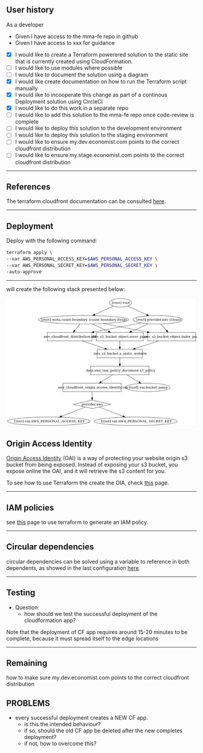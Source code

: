 ## User history

As a developer
* Given I have access to the mma-fe repo in github
* Given I have access to xxx for guidance
* [x] I would like to create a Terraform powerered solution to the static site that is currently created using CloudFormation.
* [ ] I would like to use modules where possible
* [ ] I would like to document the solution using a diagram
* [x] I would like create documentation on how to run the Terraform script manually
* [x] I would like to incooperate this change as part of a continous Deployment solution using CircleCI
* [x] I would like to do this work in a separate repo
* [ ] I would like to add this solution to the mma-fe repo once code-review is complete
* [ ] I would like to deploy this solution to the development environment
* [ ] I would like to deploy this solution to the staging environment
* [ ] I would like to ensure my.dev.economist.com points to the correct cloudfront distribution
* [ ] I would like to ensure my.stage.economist.com points to the correct cloudfront distribution

<hr />

## References

The terraform cloudfront documentation can be consulted [here](https://www.terraform.io/docs/providers/aws/r/cloudfront_distribution.html). 

<hr />

## Deployment
Deploy with the following command:
```bash
terraform apply \
--var AWS_PERSONAL_ACCESS_KEY=$AWS_PERSONAL_ACCESS_KEY \
--var AWS_PERSONAL_SECRET_KEY=$AWS_PERSONAL_SECRET_KEY \
-auto-approve
```
<hr />

will create the following stack presented below:
<p align="center">
  <img src="./media/graph.jpg">
</p>

<!---
  ![the deployment stack](./media/graph.jpg) 
-->


## Origin Access Identity

[Origin Access Identity](https://docs.aws.amazon.com/AmazonCloudFront/latest/DeveloperGuide/private-content-restricting-access-to-s3.html) (OAI) is a way of protecting your website origin s3 bucket from being exposed.
Instead of exposing your s3 bucket, you expose online the OAI, and it will retrieve the s3 content for you.

To see how to use Terraform the create the OIA, check [this](https://www.terraform.io/docs/providers/aws/r/cloudfront_origin_access_identity.html) page.

<hr />

## IAM policies

see [this](https://www.terraform.io/docs/providers/aws/d/iam_policy_document.html) page to use terraform to generate an IAM policy.

<hr />

## Circular dependencies
circular dependencies can be solved using a variable to reference in both dependents, as showed in the last configuration [here](https://operator-error.com/2017/02/21/managing-iam-policy-documents-in-hcl-with-terraform/).

<hr />

## Testing

* Question:
  * how should we test the successful deployment of the cloudformation app?

Note that the deployment of CF app requires around 15-20 minutes to be complete, because it must spread itself to the edge locations

<hr />

## Remaining

how to make sure my.dev.economist.com points to the correct cloudfront distribution

## PROBLEMS

* every successful deployment creates a NEW CF app.
  * is this the intended behaviour?
  * if so, should the old CF app be deleted after the new completes deployment?
  * if not, how to overcome this?